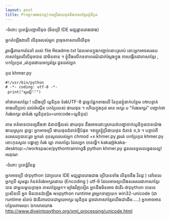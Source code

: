 ```yaml
---
layout: post
title: Programming|ការប្រើផាយថុននិង​ភាសាខ្មែរយ៉ូនីកូដ
---
```


-ចំពោះ ប្រពន្ធ័បញ្ជាលីនុច (មិនប្រើ IDE មជ្ឃដ្ឋា​នរោងជាង)

អ្នកតំឡើងវាលើ លីនុចរបស់អ្នក
ក្ដាចុចភាសាលើលីនុច

រួចធ្វើតាមការនែនាំ របស់ file Readme.txt ដែលមានក្នុងកញ្ជាប់នោះស្រាប់ នោះអ្នកអាចសរសរភាសាខ្មែរលើលីនុចបាន ជាមិនខាន ។
ខ្ញុំនឹងលើកឧទាហរណ័ជាក់ស្ដែងក្នុង ការបង្កើតជាភាសាខ្មែរ , បកប្រែកូដ ,រត់កូដផាយអក្សរខ្មែរ  ជូនដល់អ្នក

កូដ khmer.py
```
#!/usr/bin/python
# -*- coding: utf-8 -*-
 print("សួរស្ដី៉៉")
 ```
ចាំថាភាសាខ្មែរ ! យើងប្រើ យូនិកូដ ទំរង់UTF-8 ដូច្នេះផ្នែកខាងលើ នៃកូដខ្ញុំដាក់បន្ថែម ០២បន្ទាត់ខាងលើប្រាប់
ដល់ម៉ាស៊ីន បកប្រែរបស់ ផាយថុន ។ ហើយក្នុងកូដ មាន អក្សរ u “កំរងអក្សរ” បញ្ជាក់ថា កំរង់អក្សរ ជាទំរង់ យូនិកូដ(u=unicode=យួនិកូដ)

តាម ពត៌មានបានឲ្យដឹងថា ជំនាន់ថ្មីរបស់ ផាយថុន
នឹងអាចដោះស្រាយរា់បញ្ហាទាក់យូនិកូដបានយ៉ាងងាយស្រួល ដូច្នេះ អ្នកអាចប្រើ
ផាយថុនជំនាន់ថ្មីបំផុត ។ឥឡូវខ្ញុំប្រីផាយថុន​ ជំនាន់ ១,៦ ។
បន្ទាប់ពីសរសេរកូដនេះរួច អ្នក​រត់ កុនសូលរបស់អ្នក
chmod +x khmer.py
រួចរត់ បកប្រែកូដ khmer.py នោះកុនសូល បង្ហាញ កំរង់ ឃ្លា ភាសាខ្មែរ ដែលអ្នក បានធ្វើ។
kaka@kaka-desktop:~/workspace/pythontraining$ python khmer.py
ជូនពរទទួលលទ្ធផលល្អ!
អរគុណ

-ចំពោះ ប្រពន្ធ័វិនដូ

អ្នកអាចប្រើ drpython (ជាប្រភេទ IDE មជ្ឃដ្ឋា​នរោងជាង ប្រើបានទាំង លីនុចនឹង វិនដូ ) នៅពេលអ្នកបើ្រ សូមដូរ កំនត់ទំរង់អក្សរដោយ (Encoding ) utf-8 ដែលអាចឲ្យយើងសរសេរជាភាសាខ្មែរបាន ជាមួយមួយក្ដាចុច ភាសាខ្មែរអ្នក។
ម្យ៉ាងវិញទៀត អ្នកនឹងមិនអាច ដំនើរ drpython បានទេប្រសិនបើ អ្នក មិនបានដំឡើង wxpython runtime
រួចអ្នកទាញយក  win32-unicode (ជា runtime សំរាប់ ដំនើរការបានជាមួយអក្សរ យូនិកូដ ដូចជាភាសាខ្មែរយើងជាដើម…..)
អ្នកអាចអានបន្ថែមតាមរយះ
ឯកសារយោង http://www.diveintopython.org/xml_processing/unicode.html
